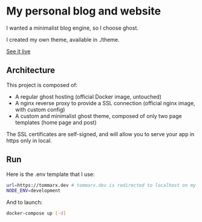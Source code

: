 # My personal blog and website

I wanted a minimalist blog engine, so I choose ghost.

I created my own theme, available in ./theme.

[See it live](https://tommarx.fr)

## Architecture

This project is composed of:
- A regular ghost hosting (official Docker image, untouched)
- A nginx reverse proxy to provide a SSL connection (official nginx image, with custom config)
- A custom and minimalist ghost theme, composed of only two page templates (home page and post)

The SSL certificates are self-signed, and will allow you to serve your app in https only in local.

## Run

Here is the .env template that I use:
```sh
url=https://tommarx.dev # tommarx.dev is redirected to localhost on my computer
NODE_ENV=development
```

And to launch:
```sh
docker-compose up [-d]
```